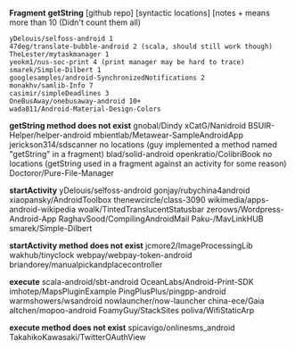 **Fragment**
**getString**
	[github repo] [syntactic locations] [notes
        + means more than 10 (Didn't count them all)

	yDelouis/selfoss-android 1 
	47deg/translate-bubble-android 2 (scala, should still work though)
	TheLester/mytaskmanager	1 
	yeokm1/nus-soc-print 4 (print manager may be hard to trace)
	smarek/Simple-Dilbert 1 
	googlesamples/android-SynchronizedNotifications 2 
	monakhv/samlib-Info 7
	casimir/simpleDeadlines	3
	OneBusAway/onebusaway-android 10+
	wada811/Android-Material-Design-Colors

**getString method does not exist**
	gnobal/Dindy
	xCatG/Nanidroid
	BSUIR-Helper/helper-android
	mbientlab/Metawear-SampleAndroidApp
	jerickson314/sdscanner no locations (guy implemented a method named "getString" in a fragment)
	blad/solid-android
	openkratio/ColibriBook no locations (getString used in a fragment against an activity for some reason)
	Doctoror/Pure-File-Manager

**startActivity**
	yDelouis/selfoss-android
	gonjay/rubychina4android
	xiaopansky/AndroidToolbox
	thenewcircle/class-3090
	wikimedia/apps-android-wikipedia
	woalk/TintedTranslucentStatusbar
	zeroows/Wordpress-Android-App
	RaghavSood/CompilingAndroidMail
	Paku-/MavLinkHUB
	smarek/Simple-Dilbert



**startActivity method does not exist**
	jcmore2/ImageProcessingLib
	wakhub/tinyclock
	webpay/webpay-token-android
	briandorey/manualpickandplacecontroller


**execute**
	scala-android/sbt-android
	OceanLabs/Android-Print-SDK
	imhotep/MapsPluginExample
	PingPlusPlus/pingpp-android
	warmshowers/wsandroid
	nowlauncher/now-launcher
	china-ece/Gaia
	altchen/mopoo-android
	FoamyGuy/StackSites
	poliva/WifiStaticArp


**execute method does not exist**
	spicavigo/onlinesms_android
	TakahikoKawasaki/TwitterOAuthView


